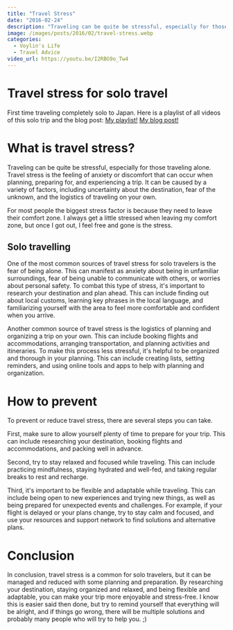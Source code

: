 ```yaml
---
title: "Travel Stress"
date: "2016-02-24"
description: "Traveling can be quite be stressful, especially for those traveling alone. Travel stress is the feeling of anxiety or discomfort that can occur when planning, preparing for, and experiencing a trip. It can be caused by a variety of factors, including uncertainty about the destination, fear of the unknown, and the logistics of traveling on your own."
image: /images/posts/2016/02/travel-stress.webp
categories:
  - Voylin's Life
  - Travel Advice
video_url: https://youtu.be/I2RBG9o_Tw4
---
```


# Travel stress for solo travel

First time traveling completely solo to Japan.
Here is a playlist of all videos of this solo trip and the blog post:
[My playlist!](https://www.youtube.com/playlist?list=PLMZvvxhyRO1E_ZGZr_glH2TUN5pEepOs5)
[My blog post!](https://voylinslife.com/posts/2016/05/03_first-trip-to-japan/)

# What is travel stress?

Traveling can be quite be stressful, especially for those traveling alone. Travel stress is the feeling of anxiety or discomfort that can occur when planning, preparing for, and experiencing a trip. It can be caused by a variety of factors, including uncertainty about the destination, fear of the unknown, and the logistics of traveling on your own.

For most people the biggest stress factor is because they need to leave their comfort zone. I always get a little stressed when leaving my comfort zone, but once I got out, I feel free and gone is the stress.

## Solo travelling

One of the most common sources of travel stress for solo travelers is the fear of being alone. This can manifest as anxiety about being in unfamiliar surroundings, fear of being unable to communicate with others, or worries about personal safety. To combat this type of stress, it's important to research your destination and plan ahead. This can include finding out about local customs, learning key phrases in the local language, and familiarizing yourself with the area to feel more comfortable and confident when you arrive.

Another common source of travel stress is the logistics of planning and organizing a trip on your own. This can include booking flights and accommodations, arranging transportation, and planning activities and itineraries. To make this process less stressful, it's helpful to be organized and thorough in your planning. This can include creating lists, setting reminders, and using online tools and apps to help with planning and organization.

# How to prevent

To prevent or reduce travel stress, there are several steps you can take. 

First, make sure to allow yourself plenty of time to prepare for your trip. This can include researching your destination, booking flights and accommodations, and packing well in advance.

Second, try to stay relaxed and focused while traveling. This can include practicing mindfulness, staying hydrated and well-fed, and taking regular breaks to rest and recharge.

Third, it's important to be flexible and adaptable while traveling. This can include being open to new experiences and trying new things, as well as being prepared for unexpected events and challenges. For example, if your flight is delayed or your plans change, try to stay calm and focused, and use your resources and support network to find solutions and alternative plans.

# Conclusion

In conclusion, travel stress is a common for solo travelers, but it can be managed and reduced with some planning and preparation. By researching your destination, staying organized and relaxed, and being flexible and adaptable, you can make your trip more enjoyable and stress-free. I know this is easier said then done, but try to remind yourself that everything will be alright, and if things go wrong, there will be multiple solutions and probably many people who will try to help you. ;)
